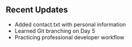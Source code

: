 
## Recent Updates
- Added contact.txt with personal information
- Learned Git branching on Day 5
- Practicing professional developer workflow
